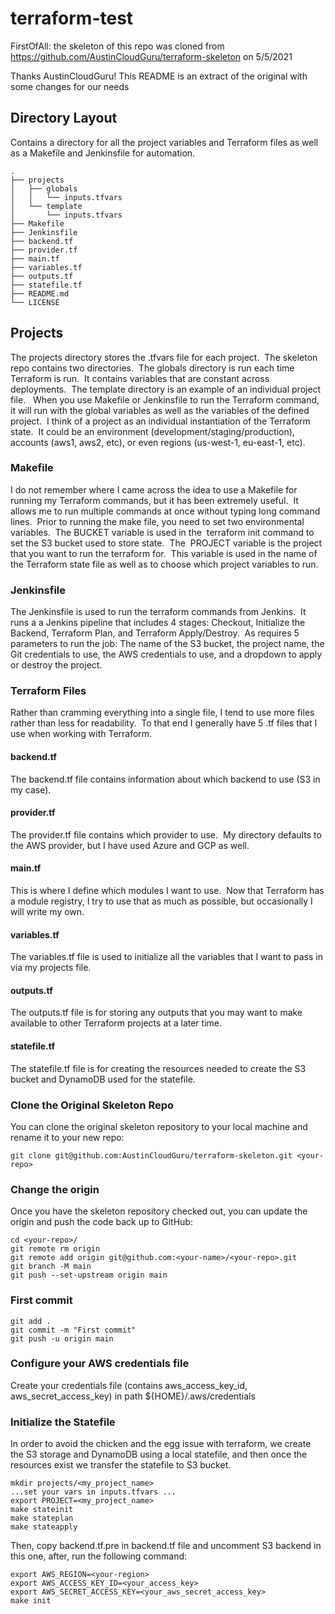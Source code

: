 # terraform-test
FirstOfAll: the skeleton of this repo was cloned from https://github.com/AustinCloudGuru/terraform-skeleton on 5/5/2021

Thanks AustinCloudGuru! This README is an extract of the original with some changes for our needs

## Directory Layout
Contains a directory for all the project variables and Terraform files as well as a Makefile and Jenkinsfile for automation. 

    .
    ├── projects
    │   ├── globals
    │   │   └── inputs.tfvars
    │   └── template
    │       └── inputs.tfvars
    ├── Makefile 
    ├── Jenkinsfile
    ├── backend.tf
    ├── provider.tf
    ├── main.tf
    ├── variables.tf
    ├── outputs.tf
    ├── statefile.tf 
    ├── README.md
    └── LICENSE

## Projects
The projects directory stores the .tfvars file for each project.  The skeleton repo contains two directories.  The globals directory is run each time Terraform is run.  It contains variables that are constant across deployments.  The template directory is an example of an individual project file.   When you use Makefile or Jenkinsfile to run the Terraform command, it will run with the global variables as well as the variables of the defined project.  I think of a project as an individual instantiation of the Terraform state.  It could be an environment (development/staging/production), accounts (aws1, aws2, etc), or even regions (us-west-1, eu-east-1, etc).

### Makefile
I do not remember where I came across the idea to use a Makefile for running my Terraform commands, but it has been extremely useful.  It allows me to run multiple commands at once without typing long command lines.  Prior to running the make file, you need to set two environmental variables.  The BUCKET variable is used in the  terraform init command to set the S3 bucket used to store state.  The  PROJECT variable is the project that you want to run the terraform for.  This variable is used in the name of the Terraform state file as well as to choose which project variables to run.

### Jenkinsfile
The Jenkinsfile is used to run the terraform commands from Jenkins.  It runs a a Jenkins pipeline that includes 4 stages: Checkout, Initialize the Backend, Terraform Plan, and Terraform Apply/Destroy.  As requires 5 parameters to run the job: The name of the S3 bucket, the project name, the Git credentials to use, the AWS credentials to use, and a dropdown to apply or destroy the project.

### Terraform Files
Rather than cramming everything into a single file, I tend to use more files rather than less for readability.  To that end I generally have 5 .tf files that I use when working with Terraform.

#### backend.tf
The backend.tf file contains information about which backend to use (S3 in my case).

#### provider.tf
The provider.tf file contains which provider to use.  My directory defaults to the AWS provider, but I have used Azure and GCP as well.

#### main.tf
This is where I define which modules I want to use.  Now that Terraform has a module registry, I try to use that as much as possible, but occasionally I will write my own.

#### variables.tf
The variables.tf file is used to initialize all the variables that I want to pass in via my projects file.

#### outputs.tf
The outputs.tf file is for storing any outputs that you may want to make available to other Terraform projects at a later time.

#### statefile.tf
The statefile.tf file is for creating the resources needed to create the S3 bucket and DynamoDB used for the statefile.

### Clone the Original Skeleton Repo
You can clone the original skeleton repository to your local machine and rename it to your new repo:

    git clone git@github.com:AustinCloudGuru/terraform-skeleton.git <your-repo>
    
### Change the origin
Once you have the skeleton repository checked out, you can update the origin and push the code back up to GitHub:

    cd <your-repo>/
    git remote rm origin
    git remote add origin git@github.com:<your-name>/<your-repo>.git
    git branch -M main
    git push --set-upstream origin main

### First commit
    git add .
    git commit -m "First commit"
    git push -u origin main

### Configure your AWS credentials file
Create your credentials file (contains aws_access_key_id, aws_secret_access_key) in path ${HOME}/.aws/credentials

### Initialize the Statefile
In order to avoid the chicken and the egg issue with terraform, we create the S3 storage and DynamoDB using a local statefile, and then once the resources exist we transfer the statefile to S3 bucket.  

    mkdir projects/<my_project_name>
    ...set your vars in inputs.tfvars ...
    export PROJECT=<my_project_name>
    make stateinit
    make stateplan
    make stateapply

Then, copy backend.tf.pre in backend.tf file and uncomment S3 backend in this one, after, run the following command:

    export AWS_REGION=<your-region>
    export AWS_ACCESS_KEY_ID=<your_access_key>
    export AWS_SECRET_ACCESS_KEY=<your_aws_secret_access_key>
    make init
